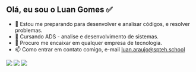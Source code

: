 Olá, eu sou o Luan Gomes ✅
- 
- 👀 Estou me preparando para desenvolver e analisar códigos, e resolver problemas.
- 🌱 Cursando ADS - analise e desenvolvimento de sistemas.
- 💞️ Procuro me encaixar em qualquer empresa de tecnologia.
- 📫 Como entrar em contato comigo, e-mail luan.araujo@spteh.school

<div> 
   <a href="https://mail.google.com/mail/u/1/#inbox 'target="_blank"><img src="https://img.shields.io/badge/Gmail-D14836?style=for-the-badge&logo=gmail&logoColor=white" target"_blank"></a>
   <a href="https://www.instagram.com/eugomesx/ 'target="_blank"><img src="https://img.shields.io/badge/Instagram-E4405F?style=for-the-badge&logo=instagram&logoColor=white" target"_blank"></a>
  <a href="https://www.facebook.com/luuaan.gomes/ 'target="_blank"><img src="https://img.shields.io/badge/Facebook-1877F2?style=for-the-badge&logo=facebook&logoColor=white" target"_blank"></a>
</div>
  



